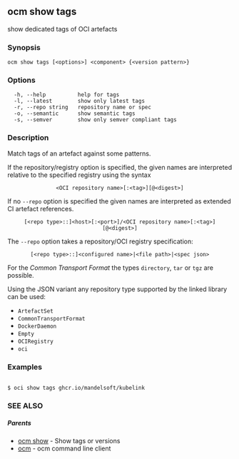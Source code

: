 ## ocm show tags

show dedicated tags of OCI artefacts

### Synopsis

```
ocm show tags [<options>] <component> {<version pattern>}
```

### Options

```
  -h, --help          help for tags
  -l, --latest        show only latest tags
  -r, --repo string   repository name or spec
  -o, --semantic      show semantic tags
  -s, --semver        show only semver compliant tags
```

### Description


Match tags of an artefact against some patterns.

If the repository/registry option is specified, the given names are interpreted
relative to the specified registry using the syntax

<center><code>&lt;OCI repository name>[:&lt;tag>][@&lt;digest>]</code></center>

If no <code>--repo</code> option is specified the given names are interpreted 
as extended CI artefact references.

<center><code>[&lt;repo type>::]&lt;host>[:&lt;port>]/&lt;OCI repository name>[:&lt;tag>][@&lt;digest>]</code></center>

The <code>--repo</code> option takes a repository/OCI registry specification:

<center><code>[&lt;repo type>::]&lt;configured name>|&lt;file path>|&lt;spec json></code></center>

For the *Common Transport Format* the types <code>directory</code>,
<code>tar</code> or <code>tgz</code> are possible.

Using the JSON variant any repository type supported by the 
linked library can be used:
- `ArtefactSet`
- `CommonTransportFormat`
- `DockerDaemon`
- `Empty`
- `OCIRegistry`
- `oci`


### Examples

```

$ oci show tags ghcr.io/mandelsoft/kubelink

```

### SEE ALSO

##### Parents

* [ocm show](ocm_show.md)	 - Show tags or versions
* [ocm](ocm.md)	 - ocm command line client

